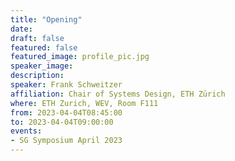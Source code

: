 ```yaml
---
title: "Opening"
date:
draft: false
featured: false
featured_image: profile_pic.jpg
speaker_image:
description:
speaker: Frank Schweitzer
affiliation: Chair of Systems Design, ETH Zürich
where: ETH Zurich, WEV, Room F111
from: 2023-04-04T08:45:00
to: 2023-04-04T09:00:00
events:
- SG Symposium April 2023
---
```


